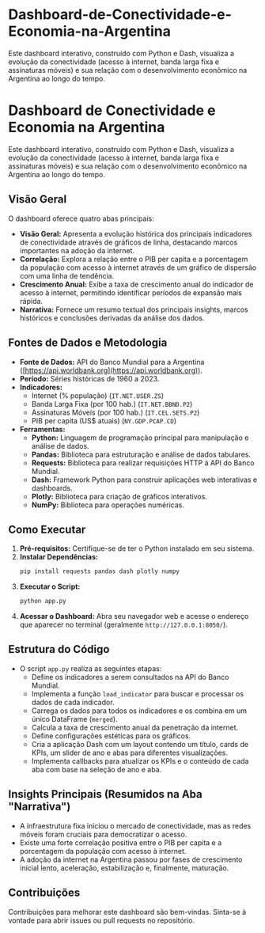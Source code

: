 # Dashboard-de-Conectividade-e-Economia-na-Argentina
Este dashboard interativo, construído com Python e Dash, visualiza a evolução da conectividade (acesso à internet, banda larga fixa e assinaturas móveis) e sua relação com o desenvolvimento econômico na Argentina ao longo do tempo.
# Dashboard de Conectividade e Economia na Argentina

Este dashboard interativo, construído com Python e Dash, visualiza a evolução da conectividade (acesso à internet, banda larga fixa e assinaturas móveis) e sua relação com o desenvolvimento econômico na Argentina ao longo do tempo.

## Visão Geral

O dashboard oferece quatro abas principais:

* **Visão Geral:** Apresenta a evolução histórica dos principais indicadores de conectividade através de gráficos de linha, destacando marcos importantes na adoção da internet.
* **Correlação:** Explora a relação entre o PIB per capita e a porcentagem da população com acesso à internet através de um gráfico de dispersão com uma linha de tendência.
* **Crescimento Anual:** Exibe a taxa de crescimento anual do indicador de acesso à internet, permitindo identificar períodos de expansão mais rápida.
* **Narrativa:** Fornece um resumo textual dos principais insights, marcos históricos e conclusões derivadas da análise dos dados.

## Fontes de Dados e Metodologia

* **Fonte de Dados:** API do Banco Mundial para a Argentina ([https://api.worldbank.org](https://api.worldbank.org)).
* **Período:** Séries históricas de 1960 a 2023.
* **Indicadores:**
    * Internet (% população) (`IT.NET.USER.ZS`)
    * Banda Larga Fixa (por 100 hab.) (`IT.NET.BBND.P2`)
    * Assinaturas Móveis (por 100 hab.) (`IT.CEL.SETS.P2`)
    * PIB per capita (US$ atuais) (`NY.GDP.PCAP.CD`)
* **Ferramentas:**
    * **Python:** Linguagem de programação principal para manipulação e análise de dados.
    * **Pandas:** Biblioteca para estruturação e análise de dados tabulares.
    * **Requests:** Biblioteca para realizar requisições HTTP à API do Banco Mundial.
    * **Dash:** Framework Python para construir aplicações web interativas e dashboards.
    * **Plotly:** Biblioteca para criação de gráficos interativos.
    * **NumPy:** Biblioteca para operações numéricas.

## Como Executar

1.  **Pré-requisitos:** Certifique-se de ter o Python instalado em seu sistema.
2.  **Instalar Dependências:**
    ```bash
    pip install requests pandas dash plotly numpy
    ```
3.  **Executar o Script:**
    ```bash
    python app.py
    ```
4.  **Acessar o Dashboard:** Abra seu navegador web e acesse o endereço que aparecer no terminal (geralmente `http://127.0.0.1:8050/`).

## Estrutura do Código

* O script `app.py` realiza as seguintes etapas:
    * Define os indicadores a serem consultados na API do Banco Mundial.
    * Implementa a função `load_indicator` para buscar e processar os dados de cada indicador.
    * Carrega os dados para todos os indicadores e os combina em um único DataFrame (`merged`).
    * Calcula a taxa de crescimento anual da penetração da internet.
    * Define configurações estéticas para os gráficos.
    * Cria a aplicação Dash com um layout contendo um título, cards de KPIs, um slider de ano e abas para diferentes visualizações.
    * Implementa callbacks para atualizar os KPIs e o conteúdo de cada aba com base na seleção de ano e aba.

## Insights Principais (Resumidos na Aba "Narrativa")

* A infraestrutura fixa iniciou o mercado de conectividade, mas as redes móveis foram cruciais para democratizar o acesso.
* Existe uma forte correlação positiva entre o PIB per capita e a porcentagem da população com acesso à internet.
* A adoção da internet na Argentina passou por fases de crescimento inicial lento, aceleração, estabilização e, finalmente, maturação.

## Contribuições

Contribuições para melhorar este dashboard são bem-vindas. Sinta-se à vontade para abrir issues ou pull requests no repositório.